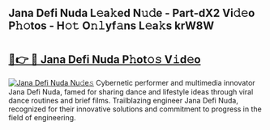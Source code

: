 ## Jana Defi Nuda L𝚎a𝚔ed N𝚞𝚍e - Part-dX2 Vi𝚍𝚎o P𝚑𝚘tos - H𝚘𝚝 O𝚗𝚕yf𝚊ns L𝚎a𝚔s krW8W

# <h2><a href="http://kfclqb.oniu.top/?m=Jana+Defi+Nuda">🔗👉 🔴 Jana Defi Nuda P𝚑ot𝚘𝚜 V𝚒d𝚎o</a></h2>

[![Jana Defi Nuda Nu𝚍e𝚜](https://i.imgur.com/0qMVB7G.gif)](http://kfclqb.oniu.top/?m=Jana+Defi+Nuda)
Cybernetic performer and multimedia innovator Jana Defi Nuda, famed for sharing dance and lifestyle ideas through viral dance routines and brief films. Trailblazing engineer Jana Defi Nuda, recognized for their innovative solutions and commitment to progress in the field of engineering.  
